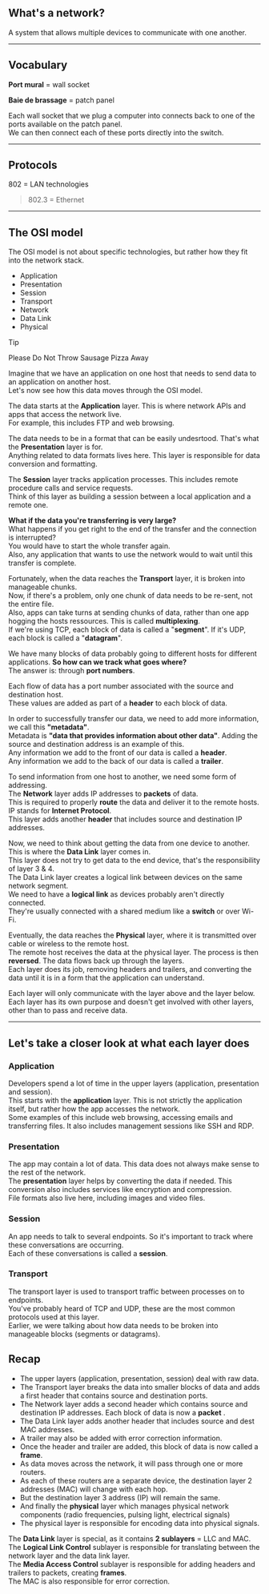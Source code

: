 ## What's a network?
A system that allows multiple devices to communicate with one another.

---

## Vocabulary

**Port mural** = wall socket  

**Baie de brassage** = patch panel  

Each wall socket that we plug a computer into connects back to one of the ports available on the patch panel.  
We can then connect each of these ports directly into the switch.  

---

## Protocols

802 = LAN technologies  
>802.3 = Ethernet

---

## The OSI model

The OSI model is not about specific technologies, but rather how they fit into the network stack.

- Application
- Presentation
- Session
- Transport
- Network
- Data Link
- Physical

>[!tip]
>Please Do Not Throw Sausage Pizza Away

Imagine that we have an application on one host that needs to send data to an application on another host.  
Let's now see how this data moves through the OSI model.  

The data starts at the **Application** layer. This is where network APIs and apps that access the network live.  
For example, this includes FTP and web browsing.  

The data needs to be in a format that can be easily undesrtood. That's what the **Presentation** layer is for.  
Anything related to data formats lives here. This layer is responsible for data conversion and formatting.  

The **Session** layer tracks application processes. This includes remote procedure calls and service requests.  
Think of this layer as building a session between a local application and a remote one.  

**What if the data you're transferring is very large?**  
What happens if you get right to the end of the transfer and the connection is interrupted?  
You would have to start the whole transfer again.  
Also, any application that wants to use the network would to wait until this transfer is complete.  

Fortunately, when the data reaches the **Transport** layer, it is broken into manageable chunks.  
Now, if there's a problem, only one chunk of data needs to be re-sent, not the entire file.  
Also, apps can take turns at sending chunks of data, rather than one app hogging the hosts ressources. This is called **multiplexing**.  
If we're using TCP, each block of data is called a "**segment**". If it's UDP, each block is called a "**datagram**".  

We have many blocks of data probably going to different hosts for different applications.
**So how can we track what goes where?**  
The answer is: through **port numbers**.  

Each flow of data has a port number associated with the source and destination host.  
These values are added as part of a **header** to each block of data.

In order to successfully transfer our data, we need to add more information, we call this **"metadata"**.  
Metadata is **"data that provides information about other data"**.
Adding the source and destination address is an example of this.  
Any information we add to the front of our data is called a **header**.  
Any information we add to the back of our data is called a **trailer**.  

To send information from one host to another, we need some form of addressing.  
The **Network** layer adds IP addresses to **packets** of data.  
This is required to properly **route** the data and deliver it to the remote hosts.  
IP stands for **Internet Protocol**.  
This layer adds another **header** that includes source and destination IP addresses.

Now, we need to think about getting the data from one device to another. This is where the **Data Link** layer comes in.  
This layer does not try to get data to the end device, that's the responsibility of layer 3 & 4.  
The Data Link layer creates a logical link between devices on the same network segment.  
We need to have a **logical link** as devices probably aren't directly connected.  
They're usually connected with a shared medium like a **switch** or over Wi-Fi.

Eventually, the data reaches the **Physical** layer, where it is transmitted over cable or wireless to the remote host.  
The remote host receives the data at the physical layer. The process is then **reversed**. The data flows back up through the layers.  
Each layer does its job, removing headers and trailers, and converting the data until it is in a form that the application can understand.  

Each layer will only communicate with the layer above and the layer below.  
Each layer has its own purpose and doesn't get involved with other layers, other than to pass and receive data.

---

## Let's take a closer look at what each layer does

### Application
Developers spend a lot of time in the upper layers (application, presentation and session).  
This starts with the **application** layer. This is not strictly the application itself, but rather how the app accesses the network.  
Some examples of this include web browsing, accessing emails and transferring files. It also includes management sessions like SSH and RDP.  

### Presentation
The app may contain a lot of data. This data does not always make sense to the rest of the network.  
The **presentation** layer helps by converting the data if needed. This conversion also includes services like encryption and compression.  
File formats also live here, including images and video files.  

### Session
An app needs to talk to several endpoints. So it's important to track where these conversations are occurring.  
Each of these conversations is called a **session**.

### Transport
The transport layer is used to transport traffic between processes on to endpoints.  
You've probably heard of TCP and UDP, these are the most common protocols used at this layer.  
Earlier, we were talking about how data needs to be broken into manageable blocks (segments or datagrams).  

## Recap
- The upper layers (application, presentation, session) deal with raw data.
- The Transport layer breaks the data into smaller blocks of data and adds a first header that contains source and destination ports.  
- The Network layer adds a second header which contains source and destination IP addresses. Each block of data is now a **packet** .
- The Data Link layer adds another header that includes source and dest MAC addresses.
- A trailer may also be added with error correction information.
- Once the header and trailer are added, this block of data is now called a **frame**.
- As data moves across the network, it will pass through one or more routers.
- As each of these routers are a separate device, the destination layer 2 addresses (MAC) will change with each hop.
- But the destination layer 3 address (IP) will remain the same.
- And finally the **physical** layer which manages physical network components (radio frequencies, pulsing light, electrical signals)
- The physical layer is responsible for encoding data into physical signals. 

The **Data Link** layer is special, as it contains **2 sublayers** = LLC and MAC.  
The **Logical Link Control** sublayer is responsible for translating between the network layer and the data link layer.  
The **Media Access Control** sublayer is responsible for adding headers and trailers to packets, creating **frames**.  
The MAC is also responsible for error correction.



